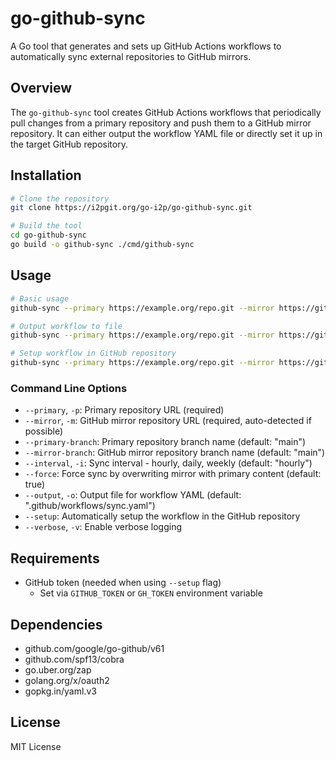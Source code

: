 # go-github-sync

A Go tool that generates and sets up GitHub Actions workflows to automatically sync external repositories to GitHub mirrors.

## Overview

The `go-github-sync` tool creates GitHub Actions workflows that periodically pull changes from a primary repository and push them to a GitHub mirror repository. It can either output the workflow YAML file or directly set it up in the target GitHub repository.

## Installation

```bash
# Clone the repository
git clone https://i2pgit.org/go-i2p/go-github-sync.git

# Build the tool
cd go-github-sync
go build -o github-sync ./cmd/github-sync
```

## Usage

```bash
# Basic usage
github-sync --primary https://example.org/repo.git --mirror https://github.com/user/repo

# Output workflow to file
github-sync --primary https://example.org/repo.git --mirror https://github.com/user/repo --output workflow.yml

# Setup workflow in GitHub repository
github-sync --primary https://example.org/repo.git --mirror https://github.com/user/repo --setup
```

### Command Line Options

- `--primary`, `-p`: Primary repository URL (required)
- `--mirror`, `-m`: GitHub mirror repository URL (required, auto-detected if possible)
- `--primary-branch`: Primary repository branch name (default: "main")
- `--mirror-branch`: GitHub mirror repository branch name (default: "main")
- `--interval`, `-i`: Sync interval - hourly, daily, weekly (default: "hourly")
- `--force`: Force sync by overwriting mirror with primary content (default: true)
- `--output`, `-o`: Output file for workflow YAML (default: ".github/workflows/sync.yaml")
- `--setup`: Automatically setup the workflow in the GitHub repository
- `--verbose`, `-v`: Enable verbose logging

## Requirements

- GitHub token (needed when using `--setup` flag)
  - Set via `GITHUB_TOKEN` or `GH_TOKEN` environment variable

## Dependencies

- github.com/google/go-github/v61
- github.com/spf13/cobra
- go.uber.org/zap
- golang.org/x/oauth2
- gopkg.in/yaml.v3

## License

MIT License